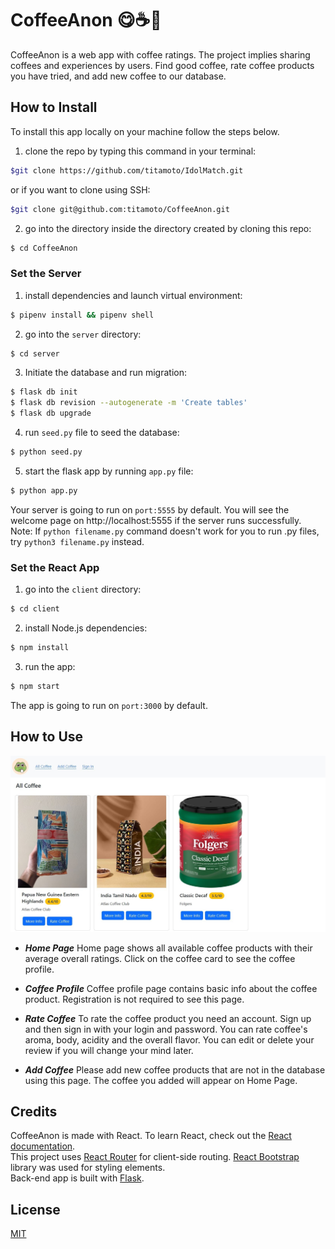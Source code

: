 # CoffeeAnon 😋☕🤢

CoffeeAnon is a web app with coffee ratings. The project implies sharing coffees and experiences by users.
Find good coffee, rate coffee products you have tried, and add new coffee to our database.

## How to Install

To install this app locally on your machine follow the steps below.

1. clone the repo by typing this command in your terminal:

```bash
$git clone https://github.com/titamoto/IdolMatch.git
```

or if you want to clone using SSH:

```bash
$git clone git@github.com:titamoto/CoffeeAnon.git
```

2. go into the directory inside the directory created by cloning this repo:

```bash
$ cd CoffeeAnon
```

### Set the Server

1. install dependencies and launch virtual environment:

```bash
$ pipenv install && pipenv shell
```

2. go into the `server` directory:

```bash
$ cd server
```

3. Initiate the database and run migration:

```bash
$ flask db init
$ flask db revision --autogenerate -m 'Create tables'
$ flask db upgrade
```

4. run `seed.py` file to seed the database:

```bash
$ python seed.py
```

5. start the flask app by running `app.py` file:

```bash
$ python app.py
```

Your server is going to run on `port:5555` by default. You will see the welcome page on http://localhost:5555 if the server runs successfully.  
Note: If `python filename.py` command doesn't work for you to run .py files, try `python3 filename.py` instead.

### Set the React App

1. go into the `client` directory:

```bash
$ cd client
```

2. install Node.js dependencies:

```bash
$ npm install
```

3. run the app:

```bash
$ npm start
```

The app is going to run on `port:3000` by default.

## How to Use

![CoffeeAnon Home Page](_screenshots/coffee-anon-home.jpg)

- **_Home Page_**
  Home page shows all available coffee products with their average overall ratings.
  Click on the coffee card to see the coffee profile.

- **_Coffee Profile_**
  Coffee profile page contains basic info about the coffee product. Registration is not required to see this page.

- **_Rate Coffee_**
  To rate the coffee product you need an account. Sign up and then sign in with your login and password.
  You can rate coffee's aroma, body, acidity and the overall flavor. You can edit or delete your review if you will change your mind later.

- **_Add Coffee_**
  Please add new coffee products that are not in the database using this page. The coffee you added will appear on Home Page.

## Credits

CoffeeAnon is made with React. To learn React, check out the [React documentation](https://reactjs.org/).  
This project uses [React Router](https://reactrouter.com/) for client-side routing.
[React Bootstrap](https://react-bootstrap.netlify.app/) library was used for styling elements.  
Back-end app is built with [Flask](https://palletsprojects.com/p/flask/).

## License

[MIT](https://choosealicense.com/licenses/mit/)
